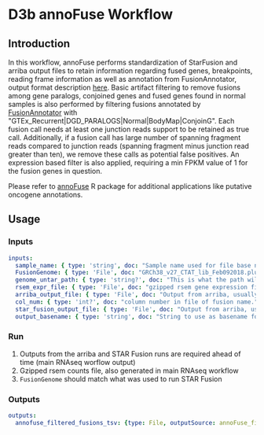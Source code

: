 # D3b annoFuse Workflow

## Introduction

In this workflow, annoFuse performs standardization of StarFusion and arriba output files to retain information regarding fused genes, breakpoints, reading frame information as well as annotation from FusionAnnotator, output format description [here](https://github.com/d3b-center/annoFuse/wiki#1-standardize-calls-from-fusion-callers-to-retain-information-regarding-fused-genesbreakpoints-reading-frame-information-as-well-as-annotation-from-fusionannotator). Basic artifact filtering to remove fusions among gene paralogs, conjoined genes and fused genes found in normal samples is also performed by filtering fusions annotated by [FusionAnnotator](https://github.com/d3b-center/FusionAnnotator) with "GTEx_Recurrent|DGD_PARALOGS|Normal|BodyMap|ConjoinG". Each fusion call needs at least one junction reads support to be retained as true call. Additionally, if a fusion call has large number of spanning fragment reads compared to junction reads (spanning fragment minus junction read greater than ten), we remove these calls as potential false positives. An expression based filter is also applied, requiring a min FPKM value of 1 for the fusion genes in question.

Please refer to [annoFuse](https://github.com/d3b-center/annoFuse) R package for additional applications like putative oncogene annotations.

## Usage

### Inputs

```yaml
inputs:
  sample_name: { type: 'string', doc: "Sample name used for file base name of all outputs" }
  FusionGenome: { type: 'File', doc: "GRCh38_v27_CTAT_lib_Feb092018.plug-n-play.tar.gz", sbg:suggestedValue: { class: 'File', path: '5d9c8d04e4b0950cce147f94', name: 'GRCh38_v27_CTAT_lib_Feb092018.plug-n-play.tar.gz' }}
  genome_untar_path: { type: 'string?', doc: "This is what the path will be when genome_tar is unpackaged", default: "GRCh38_v27_CTAT_lib_Feb092018/ctat_genome_lib_build_dir" }
  rsem_expr_file: { type: 'File', doc: "gzipped rsem gene expression file" }
  arriba_output_file: { type: 'File', doc: "Output from arriba, usually extension arriba.fusions.tsv" }
  col_num: { type: 'int?', doc: "column number in file of fusion name." }
  star_fusion_output_file: { type: 'File', doc: "Output from arriba, usually extension STAR.fusion_predictions.abridged.coding_effect.tsv" }
  output_basename: { type: 'string', doc: "String to use as basename for outputs" }
```

### Run

1) Outputs from the arriba and STAR Fusion runs are required ahead of time (main RNAseq worflow output)
2) Gzipped rsem counts file, also generated in main RNAseq workflow
3) `FusionGenome` should match what was used to run STAR Fusion

### Outputs

```yaml
outputs:
  annofuse_filtered_fusions_tsv: {type: File, outputSource: annoFuse_filter/filtered_fusions_tsv, doc: "Filtred output of formatted and annotated Star Fusion and arriba results"}
```
